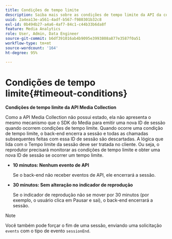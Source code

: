 ```yaml
---
title: Condições de tempo limite
description: Saiba mais sobre as condições de tempo limite da API da coleção de mídia de streaming.
uuid: 2a4ea13e-a561-4adf-b567-f980301b32c8
exl-id: 0b494b27-a4a6-4af7-84c1-c44b33b6da8f
feature: Media Analytics
role: User, Admin, Data Engineer
source-git-commit: b6df391016ab4b9095e3993808a877e3587f0a51
workflow-type: tm+mt
source-wordcount: '164'
ht-degree: 95%

---
```


# Condições de tempo limite{#timeout-conditions}

**Condições de tempo limite da API Media Collection**

Como a API Media Collection não possui estado, ela não apresenta o mesmo mecanismo que o SDK do Media para emitir uma nova ID de sessão quando ocorrem condições de tempo limite. Quando ocorre uma condição de tempo limite, o back-end encerra a sessão e todas as chamadas subsequentes feitas com essa ID de sessão são descartadas. A lógica que lida com o Tempo limite da sessão deve ser tratada no cliente. Ou seja, o reprodutor precisará monitorar as condições de tempo limite e obter uma nova ID de sessão se ocorrer um tempo limite.

* **10 minutos: Nenhum evento de API**

   Se o back-end não receber eventos de API, ele encerrará a sessão.
* **30 minutos: Sem alteração no indicador de reprodução**

   Se o indicador de reprodução não se mover por 30 minutos (por exemplo, o usuário clica em Pausar e sai), o back-end encerrará a sessão.

>[!NOTE]
>
>Você também pode forçar o fim de uma sessão, enviando uma solicitação `events` com o tipo de evento `sessionEnd`.
